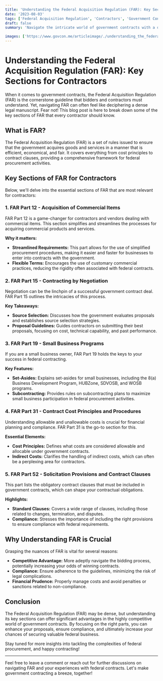 ```yaml
---
title: 'Understanding the Federal Acquisition Regulation (FAR): Key Sections for Contractors'
date: '2023-08-03'
tags: ['Federal Acquisition Regulation', 'Contractors', 'Government Contracts']
draft: false
summary: 'Navigate the intricate world of government contracts with a deep dive into the Federal Acquisition Regulation (FAR), focusing on the most crucial sections for contractors.'

images: ['https://www.govcon.me/articleimage/./understanding_the_federal_acquisition_regulation_far_key_sections_for_contractors.webp']
---
```


# Understanding the Federal Acquisition Regulation (FAR): Key Sections for Contractors

When it comes to government contracts, the Federal Acquisition Regulation (FAR) is the cornerstone guideline that bidders and contractors must understand. Yet, navigating FAR can often feel like deciphering a dense legal manuscript. Fear not! This blog post is here to break down some of the key sections of FAR that every contractor should know.

## What is FAR?

The Federal Acquisition Regulation (FAR) is a set of rules issued to ensure that the government acquires goods and services in a manner that is efficient, economical, and fair. It covers everything from cost principles to contract clauses, providing a comprehensive framework for federal procurement activities.

## Key Sections of FAR for Contractors

Below, we'll delve into the essential sections of FAR that are most relevant for contractors:

### **1. FAR Part 12 - Acquisition of Commercial Items**

FAR Part 12 is a game-changer for contractors and vendors dealing with commercial items. This section simplifies and streamlines the processes for acquiring commercial products and services.

**Why it matters:**

- **Streamlined Requirements:** This part allows for the use of simplified procurement procedures, making it easier and faster for businesses to enter into contracts with the government.
- **Flexible Terms:** Encourages the use of customary commercial practices, reducing the rigidity often associated with federal contracts.

### **2. FAR Part 15 - Contracting by Negotiation**

Negotiation can be the linchpin of a successful government contract deal. FAR Part 15 outlines the intricacies of this process.

**Key Takeaways:**

- **Source Selection:** Discusses how the government evaluates proposals and establishes source selection strategies.
- **Proposal Guidelines:** Guides contractors on submitting their best proposals, focusing on cost, technical capability, and past performance.

### **3. FAR Part 19 - Small Business Programs**

If you are a small business owner, FAR Part 19 holds the keys to your success in federal contracting.

**Key Features:**

- **Set-Asides:** Explains set-asides for small businesses, including the 8(a) Business Development Program, HUBZone, SDVOSB, and WOSB programs.
- **Subcontracting:** Provides rules on subcontracting plans to maximize small business participation in federal procurement activities.

### **4. FAR Part 31 - Contract Cost Principles and Procedures**

Understanding allowable and unallowable costs is crucial for financial planning and compliance. FAR Part 31 is the go-to section for this.

**Essential Elements:**

- **Cost Principles:** Defines what costs are considered allowable and allocable under government contracts.
- **Indirect Costs:** Clarifies the handling of indirect costs, which can often be a perplexing area for contractors.

### **5. FAR Part 52 - Solicitation Provisions and Contract Clauses**

This part lists the obligatory contract clauses that must be included in government contracts, which can shape your contractual obligations.

**Highlights:**

- **Standard Clauses:** Covers a wide range of clauses, including those related to changes, termination, and disputes.
- **Compliance:** Stresses the importance of including the right provisions to ensure compliance with federal requirements.

## Why Understanding FAR is Crucial

Grasping the nuances of FAR is vital for several reasons:

- **Competitive Advantage:** More adeptly navigate the bidding process, potentially increasing your odds of winning contracts.
- **Compliance:** Ensure adherence to the guidelines, minimizing the risk of legal complications.
- **Financial Prudence:** Properly manage costs and avoid penalties or sanctions related to non-compliance.

## Conclusion

The Federal Acquisition Regulation (FAR) may be dense, but understanding its key sections can offer significant advantages in the highly competitive world of government contracts. By focusing on the right parts, you can enhance your proposals, ensure compliance, and ultimately increase your chances of securing valuable federal business.

Stay tuned for more insights into tackling the complexities of federal procurement, and happy contracting!

---

Feel free to leave a comment or reach out for further discussions on navigating FAR and your experiences with federal contracts. Let's make government contracting a breeze, together!